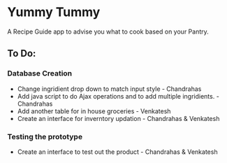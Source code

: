 # Yummy Tummy
A Recipe Guide app to advise you what to cook based on your Pantry.

## To Do:
### Database Creation
- Change ingridient drop down to match input style - Chandrahas
- Add java script to do Ajax operations and to add multiple ingridients. - Chandrahas
- Add another table for in house groceries - Venkatesh
- Create an interface for inverntory updation - Chandrahas & Venkatesh

### Testing the prototype
- Create an interface to test out the product - Chandrahas & Venkatesh
